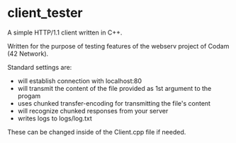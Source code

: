 # client_tester

A simple HTTP/1.1 client written in C++. <br>

Written for the purpose of testing features of the webserv project of Codam (42 Network). <br>

Standard settings are:
- will establish connection with localhost:80
- will transmit the content of the file provided as 1st argument to the progam
- uses chunked transfer-encoding for transmitting the file's content
- will recognize chunked responses from your server
- writes logs to logs/log.txt

These can be changed inside of the Client.cpp file if needed.
